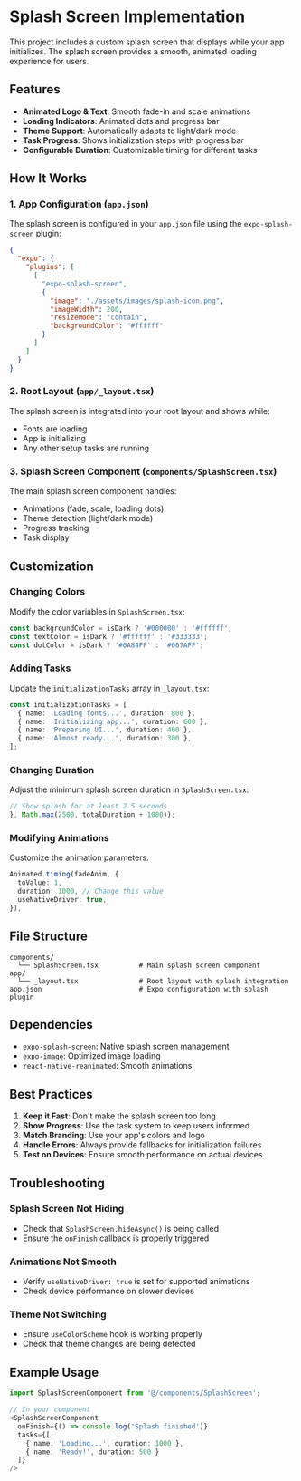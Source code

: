 # Splash Screen Implementation

This project includes a custom splash screen that displays while your app initializes. The splash screen provides a smooth, animated loading experience for users.

## Features

- **Animated Logo & Text**: Smooth fade-in and scale animations
- **Loading Indicators**: Animated dots and progress bar
- **Theme Support**: Automatically adapts to light/dark mode
- **Task Progress**: Shows initialization steps with progress bar
- **Configurable Duration**: Customizable timing for different tasks

## How It Works

### 1. App Configuration (`app.json`)
The splash screen is configured in your `app.json` file using the `expo-splash-screen` plugin:

```json
{
  "expo": {
    "plugins": [
      [
        "expo-splash-screen",
        {
          "image": "./assets/images/splash-icon.png",
          "imageWidth": 200,
          "resizeMode": "contain",
          "backgroundColor": "#ffffff"
        }
      ]
    ]
  }
}
```

### 2. Root Layout (`app/_layout.tsx`)
The splash screen is integrated into your root layout and shows while:
- Fonts are loading
- App is initializing
- Any other setup tasks are running

### 3. Splash Screen Component (`components/SplashScreen.tsx`)
The main splash screen component handles:
- Animations (fade, scale, loading dots)
- Theme detection (light/dark mode)
- Progress tracking
- Task display

## Customization

### Changing Colors
Modify the color variables in `SplashScreen.tsx`:

```typescript
const backgroundColor = isDark ? '#000000' : '#ffffff';
const textColor = isDark ? '#ffffff' : '#333333';
const dotColor = isDark ? '#0A84FF' : '#007AFF';
```

### Adding Tasks
Update the `initializationTasks` array in `_layout.tsx`:

```typescript
const initializationTasks = [
  { name: 'Loading fonts...', duration: 800 },
  { name: 'Initializing app...', duration: 600 },
  { name: 'Preparing UI...', duration: 400 },
  { name: 'Almost ready...', duration: 300 },
];
```

### Changing Duration
Adjust the minimum splash screen duration in `SplashScreen.tsx`:

```typescript
// Show splash for at least 2.5 seconds
}, Math.max(2500, totalDuration + 1000));
```

### Modifying Animations
Customize the animation parameters:

```typescript
Animated.timing(fadeAnim, {
  toValue: 1,
  duration: 1000, // Change this value
  useNativeDriver: true,
}),
```

## File Structure

```
components/
  └── SplashScreen.tsx          # Main splash screen component
app/
  └── _layout.tsx               # Root layout with splash integration
app.json                        # Expo configuration with splash plugin
```

## Dependencies

- `expo-splash-screen`: Native splash screen management
- `expo-image`: Optimized image loading
- `react-native-reanimated`: Smooth animations

## Best Practices

1. **Keep it Fast**: Don't make the splash screen too long
2. **Show Progress**: Use the task system to keep users informed
3. **Match Branding**: Use your app's colors and logo
4. **Handle Errors**: Always provide fallbacks for initialization failures
5. **Test on Devices**: Ensure smooth performance on actual devices

## Troubleshooting

### Splash Screen Not Hiding
- Check that `SplashScreen.hideAsync()` is being called
- Ensure the `onFinish` callback is properly triggered

### Animations Not Smooth
- Verify `useNativeDriver: true` is set for supported animations
- Check device performance on slower devices

### Theme Not Switching
- Ensure `useColorScheme` hook is working properly
- Check that theme changes are being detected

## Example Usage

```typescript
import SplashScreenComponent from '@/components/SplashScreen';

// In your component
<SplashScreenComponent 
  onFinish={() => console.log('Splash finished')}
  tasks={[
    { name: 'Loading...', duration: 1000 },
    { name: 'Ready!', duration: 500 }
  ]}
/>
```
